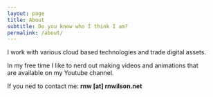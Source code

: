 ```yaml
---
layout: page
title: About
subtitle: Do you know who I think I am?
permalink: /about/
---
```

I work with various cloud based technologies
and trade digital assets.

In my free time I like to nerd out making 
videos and animations that  
are available on my Youtube channel.

If you ned to contact me: __rnw [at] rnwilson.net__
